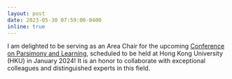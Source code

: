 ```yaml
---
layout: post
date: 2023-05-30 07:59:00-0400
inline: true
---
```



I am delighted to be serving as an Area Chair for the upcoming [Conference on Parsimony and Learning](https://cpal.cc), scheduled to be held at Hong Kong University (HKU) in January 2024! It is an honor to collaborate with exceptional colleagues and distinguished experts in this field.
